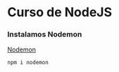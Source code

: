# Curso de NodeJS

### Instalamos Nodemon

[Nodemon](https://www.npmjs.com/package/nodemon)

```
npm i nodemon
```